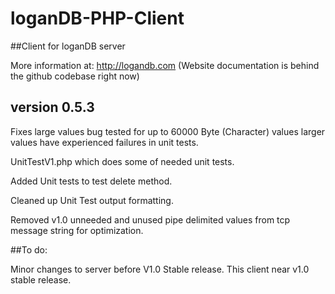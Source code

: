 # loganDB-PHP-Client
##Client for loganDB server

More information at: http://logandb.com (Website documentation is behind the github codebase right now)

## version 0.5.3

Fixes large values bug tested for up to 60000 Byte (Character) values larger values have experienced failures in unit tests.

UnitTestV1.php which does some of needed unit tests.

Added Unit tests to test delete method.

Cleaned up Unit Test output formatting.

Removed v1.0 unneeded and unused pipe delimited values from tcp message string for optimization.

##To do:

Minor changes to server before V1.0 Stable release.  This client near v1.0 stable release.




